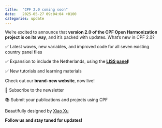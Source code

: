 ```yaml
---
title:  "CPF 2.0 coming soon"
date:   2025-05-27 09:04:04 +0100
categories: update
---
```


We’re excited to announce that **version 2.0 of the CPF Open Harmonization project is on its way**, and it’s packed with updates.
What’s new in CPF 2.0?

✅ Latest waves, new variables, and improved code for all seven existing country panel files

✅ Expansion to include the Netherlands, using the <ins>**[LISS panel](https://www.lissdata.nl/)**</ins>! 

✅ New tutorials and learning materials

Check out our **brand-new website**, now live!

🔔 Subscribe to the newsletter

📚 Submit your publications and projects using CPF

Beautifully designed by <ins>[Xiao Xu](https://www.linkedin.com/in/willskywalker/)</ins>


**Follow us and stay tuned for updates!**
